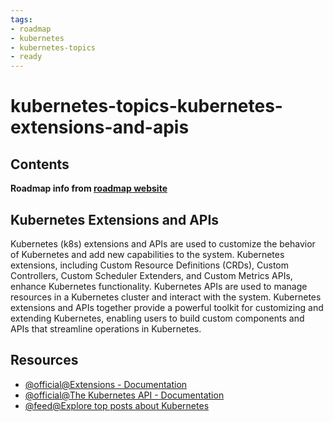 ```yaml
---
tags:
- roadmap
- kubernetes
- kubernetes-topics
- ready
---
```


# kubernetes-topics-kubernetes-extensions-and-apis

## Contents

__Roadmap info from [roadmap website](https://roadmap.sh/kubernetes/kubernetes-advanced-topics/kubernetes-extensions-and-apis)__

## Kubernetes Extensions and APIs

Kubernetes (k8s) extensions and APIs are used to customize the behavior of Kubernetes and add new capabilities to the system. Kubernetes extensions, including Custom Resource Definitions (CRDs), Custom Controllers, Custom Scheduler Extenders, and Custom Metrics APIs, enhance Kubernetes functionality. Kubernetes APIs are used to manage resources in a Kubernetes cluster and interact with the system. Kubernetes extensions and APIs together provide a powerful toolkit for customizing and extending Kubernetes, enabling users to build custom components and APIs that streamline operations in Kubernetes.

## Resources

* [@official@Extensions - Documentation](https://kubernetes.io/docs/concepts/extend-kubernetes/#extensions)
* [@official@The Kubernetes API - Documentation](https://kubernetes.io/docs/concepts/overview/kubernetes-api/)
* [@feed@Explore top posts about Kubernetes](https://app.daily.dev/tags/kubernetes?ref=roadmapsh)
